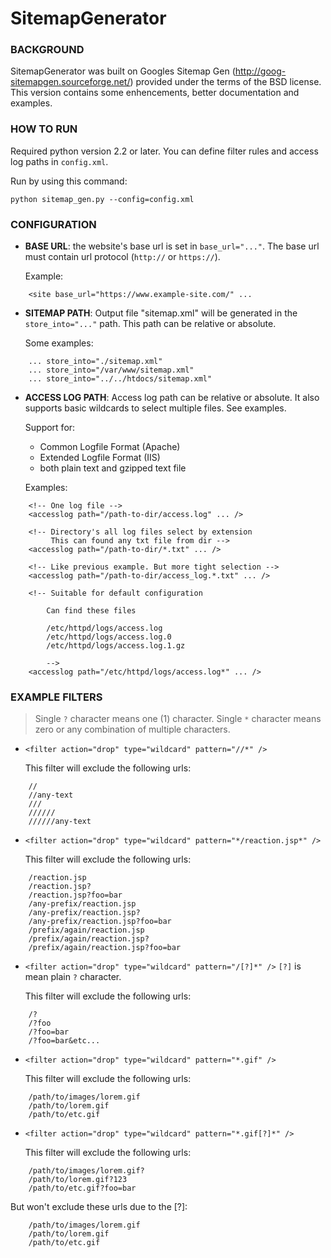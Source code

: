SitemapGenerator
================

### BACKGROUND

SitemapGenerator was built on Googles Sitemap Gen (http://goog-sitemapgen.sourceforge.net/) provided under the terms of the BSD license.
This version contains some enhencements, better documentation and examples.

### HOW TO RUN

Required python version 2.2 or later.
You can define filter rules and access log paths in `config.xml`.

Run by using this command:

    python sitemap_gen.py --config=config.xml

### CONFIGURATION
- **BASE URL**: the website's base url is set in `base_url="..."`. The base url must
  contain url protocol (`http://` or `https://`).

  Example:

```
    <site base_url="https://www.example-site.com/" ...
```

- **SITEMAP PATH**: Output file "sitemap.xml" will be generated in the
  `store_into="..."` path. This path can be relative or absolute.

  Some examples:

```
    ... store_into="./sitemap.xml"
    ... store_into="/var/www/sitemap.xml"
    ... store_into="../../htdocs/sitemap.xml"
```
- **ACCESS LOG PATH**: Access log path can be relative or absolute. It also
  supports basic wildcards to select multiple files. See examples.

  Support for:

  - Common Logfile Format (Apache)
  - Extended Logfile Format (IIS)
  - both plain text and gzipped text file

  Examples:

```
    <!-- One log file -->
    <accesslog path="/path-to-dir/access.log" ... />

    <!-- Directory's all log files select by extension
         This can found any txt file from dir -->
    <accesslog path="/path-to-dir/*.txt" ... />

    <!-- Like previous example. But more tight selection -->
    <accesslog path="/path-to-dir/access_log.*.txt" ... />

    <!-- Suitable for default configuration

        Can find these files

        /etc/httpd/logs/access.log
        /etc/httpd/logs/access.log.0
        /etc/httpd/logs/access.log.1.gz

        -->
    <accesslog path="/etc/httpd/logs/access.log*" ... />
```

### EXAMPLE FILTERS

> Single `?` character means one (1) character.
> Single `*` character means zero or any combination of multiple characters.

- `<filter action="drop" type="wildcard" pattern="//*" />`

  This filter will exclude the following urls:

```
    //
    //any-text
    ///
    //////
    //////any-text
```

- `<filter action="drop" type="wildcard" pattern="*/reaction.jsp*" />`

  This filter will exclude the following urls:

```
    /reaction.jsp
    /reaction.jsp?
    /reaction.jsp?foo=bar
    /any-prefix/reaction.jsp
    /any-prefix/reaction.jsp?
    /any-prefix/reaction.jsp?foo=bar
    /prefix/again/reaction.jsp
    /prefix/again/reaction.jsp?
    /prefix/again/reaction.jsp?foo=bar
```

- `<filter action="drop" type="wildcard" pattern="/[?]*" />`
  `[?]` is mean plain `?` character.

  This filter will exclude the following urls:
```
    /?
    /?foo
    /?foo=bar
    /?foo=bar&etc...
```
- `<filter action="drop" type="wildcard" pattern="*.gif" />`

  This filter will exclude the following urls:

```
    /path/to/images/lorem.gif
    /path/to/lorem.gif
    /path/to/etc.gif
```

- `<filter action="drop" type="wildcard" pattern="*.gif[?]*" />`

  This filter will exclude the following urls:

```
    /path/to/images/lorem.gif?
    /path/to/lorem.gif?123
    /path/to/etc.gif?foo=bar
```

  But won't exclude these urls due to the [?]:

```
    /path/to/images/lorem.gif
    /path/to/lorem.gif
    /path/to/etc.gif
```

